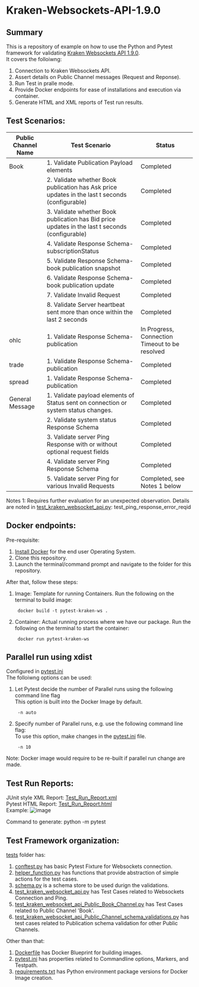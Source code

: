 # Kraken-Websockets-API-1.9.0

## Summary
This is a repository of example on how to use the Python and Pytest framework for validating [Kraken Websockets API 1.9.0](https://docs.kraken.com/websockets/).  
It covers the folloiwng:  
1. Connection to Kraken Websockets API.
2. Assert details on Public Channel messages (Request and Reponse).
3. Run Test in pralle mode.
4. Provide Docker endpoints for ease of installations and execution via container.
5. Generate HTML and XML reports of Test run results.

## Test Scenarios:

|__Public Channel Name__|__Test Scenario__|__Status__|
|-----------|-----------|-----------|
|Book|1. Validate Publication Payload elements |Completed |
| |2. Validate whether Book publication has Ask price updates in the last t seconds (configurable) |Completed|Completed |
| |3. Validate whether Book publication has Bid price updates in the last t seconds (configurable) |Completed|
| |4. Validate Response Schema- subscriptionStatus|Completed|
| |5. Validate Response Schema- book publication snapshot |Completed|
| |6. Validate Response Schema- book publication update |Completed|
| |7. Validate Invalid Request |Completed|
| |8. Validate Server heartbeat sent more than once within the last 2 seconds |Completed|
|ohlc|1. Validate Response Schema- publication |In Progress, Connection Timeout to be resolved |
|trade|1. Validate Response Schema- publication |Completed|
|spread|1. Validate Response Schema- publication |Completed|
|General Message|1. Validate payload elements of Status sent on connection or system status changes.|Completed|
||2. Validate system status Response Schema|Completed|
||3. Validate server Ping Response with or without optional request fields|Completed|
||4. Validate server Ping Response Schema|Completed|
||5. Validate server Ping for various Invalid Requests|Completed, see Notes 1 below|

Notes 1: Requires further evaluation for an unexpected observation. Details are noted in [test_kraken_websocket_api.py](/tests/test_kraken_websocket_api.py): test_ping_response_error_reqid  

## Docker endpoints:
Pre-requisite:
1. [Install Docker](https://www.docker.com/get-started/) for the end user Operating System.  
2. Clone this repository.  
3. Launch the terminal/command prompt and navigate to the folder for this repository.  

After that, follow these steps: 
1. Image: Template for running Containers. Run the following on the terminal to build image:  

        docker build -t pytest-kraken-ws .

2. Container: Actual running process where we have our package. Run the following on the terminal to start the container:  

        docker run pytest-kraken-ws

## Parallel run using xdist
Configured in [pytest.ini](/pytest.ini)  
The folloiwng options can be used:  
1. Let Pytest decide the number of Parallel runs using the following command line flag  
This option is built into the Docker Image by default.

        -n auto

2. Specify number of Parallel runs, e.g. use the following command line flag:  
To use this option, make changes in the [pytest.ini](/pytest.ini) file.  

        -n 10  

Note: Docker image would require to be re-built if parallel run change are made.

## Test Run Reports:
JUnit style XML Report: [Test_Run_Report.xml](/Test_Run_Report.xml)  
Pytest HTML Report: [Test_Run_Report.html](/Test_Run_Report.html)  
Example:
![image](https://user-images.githubusercontent.com/51159089/167330210-1160d24e-e364-43c2-bb74-51c298307b87.png)


Command to generate: python -m pytest  

## Test Framework organization:
[tests](/tests) folder has:  
1. [conftest.py](/tests/conftest.py) has basic Pytest Fixture for Websockets connection.  
2. [helper_function.py](/tests/helper_function.py) has functions that provide abstraction of simple actions for the test cases.  
3. [schema.py](/tests/schema.py) is a schema store to be used durign the validations.
4. [test_kraken_websocket_api.py](/tests/test_kraken_websocket_api.py) has Test Cases related to Websockets Connection and Ping.
5. [test_kraken_websocket_api_Public_Book_Channel.py](/tests/test_kraken_websocket_api_Public_Book_Channel.py) has Test Cases related to Public Channel 'Book'.
6. [test_kraken_websocket_api_Public_Channel_schema_validations.py](/tests/test_kraken_websocket_api_Public_Channel_schema_validations.py) has test cases related to Publication schema validation for other Public Channels.

Other than that: 
1. [Dockerfile](/Dockerfile) has Docker Blueprint for building images.
2. [pytest.ini](/pytest.ini) has properties related to Commandline options, Markers, and Testpath.
3. [requirements.txt](/requirements.txt) has Python environment package versions for Docker Image creation.
